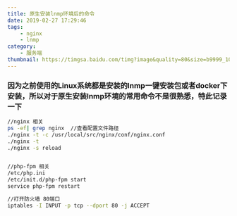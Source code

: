 ```yaml
---
title: 原生安装lnmp环境后的命令
date: 2019-02-27 17:29:46
tags:
    - nginx
    - lnmp
category:
    - 服务端 
thumbnail: https://timgsa.baidu.com/timg?image&quality=80&size=b9999_10000&sec=1552035234380&di=8c34c2b4602124ea3b396569f630125b&imgtype=0&src=http%3A%2F%2Fdn-linuxcn.qbox.me%2Fdata%2Fattachment%2Falbum%2F201611%2F22%2F214235y7ee099gwe97ieiy.png  
---
```

### 因为之前使用的Linux系统都是安装的lnmp一键安装包或者docker下安装，所以对于原生安装lnmp环境的常用命令不是很熟悉，特此记录一下


```bash
//nginx 相关
ps -ef| grep nginx  //查看配置文件路径
./nginx -t -c /usr/local/src/nginx/conf/nginx.conf
./nginx -t
./nginx -s reload 


//php-fpm 相关
/etc/php.ini
/etc/init.d/php-fpm start 
service php-fpm restart

//打开防火墙 80端口
iptables -I INPUT -p tcp --dport 80 -j ACCEPT


```
